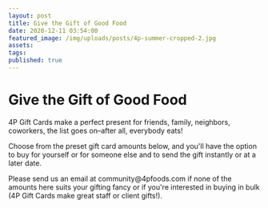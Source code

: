 ```yaml
---
layout: post
title: Give the Gift of Good Food
date: 2020-12-11 03:54:00
featured_image: /img/uploads/posts/4p-summer-cropped-2.jpg
assets:
tags:
published: true
---
```


<div class="editable"><h1 class="editable" id="give-the-gift-of-good-food">Give the Gift of Good Food</h1><p>4P Gift Cards make a perfect present for friends, family, neighbors, coworkers, the list goes on&ndash;after all, everybody eats! &nbsp;</p><p>Choose from the preset gift card amounts below, and you'll have the option to buy for yourself or for someone else and to send the gift instantly or at a later date.</p><p>Please send us an email at community@4pfoods.com if none of the amounts here suits your gifting fancy or if you're interested in buying in bulk (4P Gift Cards make great staff or client gifts!).</p></div>

<div  data-site-id="ac3f72f4-b083-413e-a022-afb53b8eeee0" data-platform="Other" class="gift-up-target"></div>
<script type="text/javascript">
(function (g, i, f, t, u, p, s) {
    g[u] = g[u] || function() { (g[u].q = g[u].q || []).push(arguments) };
    p = i.createElement(f);
    p.async = 1;
    p.src = t;
    s = i.getElementsByTagName(f)[0];
    s.parentNode.insertBefore(p, s);
})(window, document, "script", "https://cdn.giftup.app/dist/gift-up.js", "giftup");
</script>
